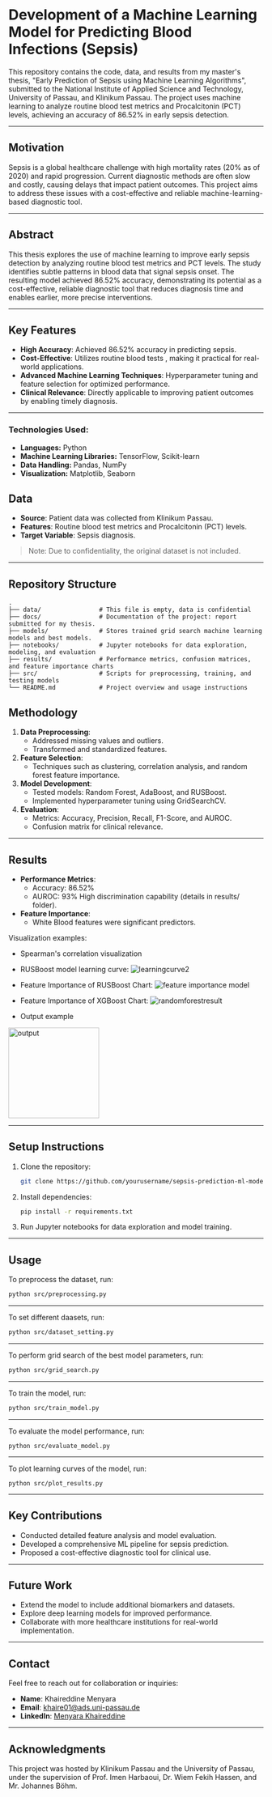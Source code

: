 # Development of a Machine Learning Model for Predicting Blood Infections (Sepsis)

This repository contains the code, data, and results from my master's thesis, "Early Prediction of Sepsis using Machine Learning Algorithms", submitted to the National Institute of Applied Science and Technology, University of Passau, and Klinikum Passau. The project uses machine learning to analyze routine blood test metrics and Procalcitonin (PCT) levels, achieving an accuracy of 86.52% in early sepsis detection.

---

## Motivation
Sepsis is a global healthcare challenge with high mortality rates (20% as of 2020) and rapid progression. Current diagnostic methods are often slow and costly, causing delays that impact patient outcomes. This project aims to address these issues with a cost-effective and reliable machine-learning-based diagnostic tool.

---

## Abstract
This thesis explores the use of machine learning to improve early sepsis detection by analyzing routine blood test metrics and PCT levels. The study identifies subtle patterns in blood data that signal sepsis onset. The resulting model achieved 86.52% accuracy, demonstrating its potential as a cost-effective, reliable diagnostic tool that reduces diagnosis time and enables earlier, more precise interventions.

---

## Key Features
- **High Accuracy**: Achieved 86.52% accuracy in predicting sepsis.
- **Cost-Effective**: Utilizes routine blood tests , making it practical for real-world applications.
- **Advanced Machine Learning Techniques**: Hyperparameter tuning and feature selection for optimized performance.
- **Clinical Relevance**: Directly applicable to improving patient outcomes by enabling timely diagnosis.
  
---


### Technologies Used:
- **Languages:** Python
- **Machine Learning Libraries:** TensorFlow, Scikit-learn
- **Data Handling:** Pandas, NumPy
- **Visualization:** Matplotlib, Seaborn

## Data
- **Source**: Patient data was collected from Klinikum Passau.
- **Features**: Routine blood test metrics and Procalcitonin (PCT) levels.
- **Target Variable**: Sepsis diagnosis.

> Note: Due to confidentiality, the original dataset is not included.

---

## Repository Structure
```plaintext
.
├── data/                # This file is empty, data is confidential
├── docs/                # Documentation of the project: report submitted for my thesis.
├── models/              # Stores trained grid search machine learning models and best models.
├── notebooks/           # Jupyter notebooks for data exploration, modeling, and evaluation
├── results/             # Performance metrics, confusion matrices, and feature importance charts
├── src/                 # Scripts for preprocessing, training, and testing models
└── README.md            # Project overview and usage instructions
```

## Methodology
1. **Data Preprocessing**:
   - Addressed missing values and outliers.
   - Transformed and standardized features.
2. **Feature Selection**:
   - Techniques such as clustering, correlation analysis, and random forest feature importance.
3. **Model Development**:
   - Tested models: Random Forest, AdaBoost, and RUSBoost.
   - Implemented hyperparameter tuning using GridSearchCV.
4. **Evaluation**:
   - Metrics: Accuracy, Precision, Recall, F1-Score, and AUROC.
   - Confusion matrix for clinical relevance.

---
## Results
- **Performance Metrics**:
  - Accuracy: 86.52%
  - AUROC: 93% High discrimination capability (details in results/ folder).
- **Feature Importance**:
  - White Blood features were significant predictors.

Visualization examples:
- Spearman's correlation visualization

- RUSBoost model learning curve:
![learningcurve2](https://github.com/user-attachments/assets/bbb1b85b-33a7-4e90-97f8-72bb443b40e3)

- Feature Importance of RUSBoost Chart:
![feature importance model](https://github.com/user-attachments/assets/c0f89e4e-c7e9-42c9-9223-b8671508d8c1)

- Feature Importance of XGBoost Chart:
![randomforestresult](https://github.com/user-attachments/assets/2f3abab3-3c38-4715-b7d9-3995c47a0d76)

- Output example
<img width="179" alt="output" src="https://github.com/user-attachments/assets/01999ca9-4319-4e9a-b591-e283f866415f" />

---

## Setup Instructions
1. Clone the repository:
   ```bash
   git clone https://github.com/yourusername/sepsis-prediction-ml-model.git
   ```
2. Install dependencies:
   ```bash
   pip install -r requirements.txt
   ```
3. Run Jupyter notebooks for data exploration and model training.

---

## Usage

To preprocess the dataset, run:
```bash
python src/preprocessing.py
```
--------------------------------------------
To set different daasets, run:
```bash
python src/dataset_setting.py
```
--------------------------------------------
To perform grid search of the best model parameters, run:
```bash
python src/grid_search.py
```
--------------------------------------------
To train the model, run:
```bash
python src/train_model.py
```
--------------------------------------------
To evaluate the model performance, run:
```
python src/evaluate_model.py
```
--------------------------------------------
To plot learning curves of the model, run:
```
python src/plot_results.py
```
--------------------------------------------

## Key Contributions
- Conducted detailed feature analysis and model evaluation.
- Developed a comprehensive ML pipeline for sepsis prediction.
- Proposed a cost-effective diagnostic tool for clinical use.

---

## Future Work
- Extend the model to include additional biomarkers and datasets.
- Explore deep learning models for improved performance.
- Collaborate with more healthcare institutions for real-world implementation.

---

## Contact
Feel free to reach out for collaboration or inquiries:
- **Name**: Khaireddine Menyara
- **Email**: [khaire01@ads.uni-passau.de](mailto:khaire01@ads.uni-passau.de)
- **LinkedIn**: [Menyara Khaireddine](https://www.linkedin.com/in/menyara-k/) 

---

## Acknowledgments
This project was hosted by Klinikum Passau and the University of Passau, under the supervision of Prof. Imen Harbaoui, Dr. Wiem Fekih Hassen, and Mr. Johannes Böhm.

